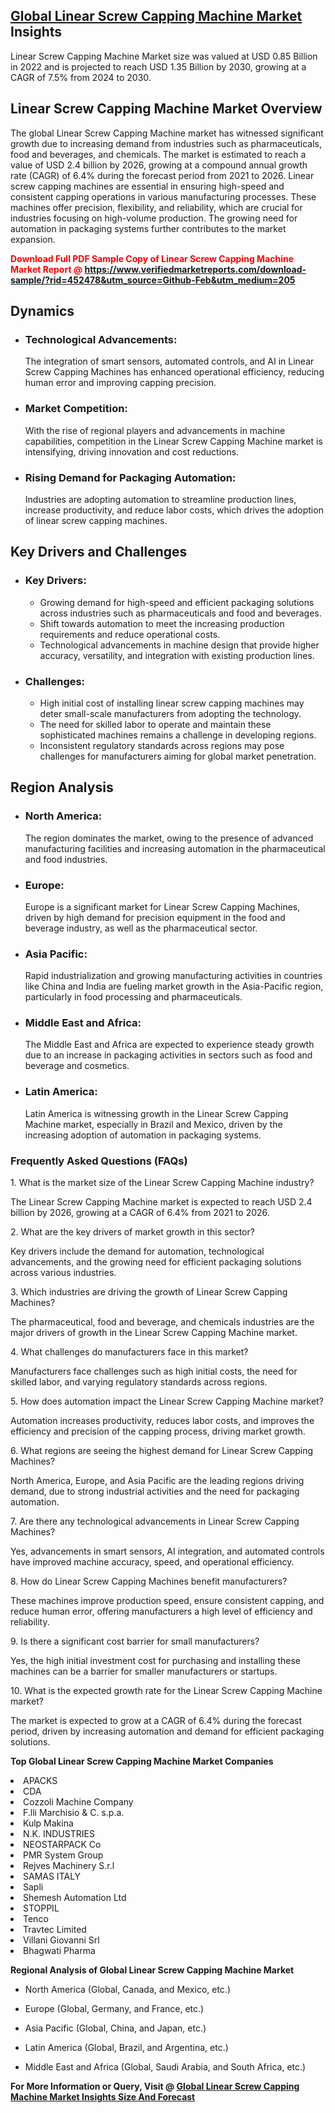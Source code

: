 <h2><a href="https://www.verifiedmarketreports.com/download-sample/?rid=452478&amp;utm_source=Github&amp;utm_medium=205" target="_blank">Global Linear Screw Capping Machine Market</a> Insights</h2><p>Linear Screw Capping Machine Market size was valued at USD 0.85 Billion in 2022 and is projected to reach USD 1.35 Billion by 2030, growing at a CAGR of 7.5% from 2024 to 2030.</p><p> <h2>Linear Screw Capping Machine Market Overview</h2> <p>The global Linear Screw Capping Machine market has witnessed significant growth due to increasing demand from industries such as pharmaceuticals, food and beverages, and chemicals. The market is estimated to reach a value of USD 2.4 billion by 2026, growing at a compound annual growth rate (CAGR) of 6.4% during the forecast period from 2021 to 2026. Linear screw capping machines are essential in ensuring high-speed and consistent capping operations in various manufacturing processes. These machines offer precision, flexibility, and reliability, which are crucial for industries focusing on high-volume production. The growing need for automation in packaging systems further contributes to the market expansion.</p> <p><strong><p><span class=""><span style="color: #ff0000;"><strong>Download Full PDF Sample Copy of Linear Screw Capping Machine Market Report</strong> @ </span><a href="https://www.verifiedmarketreports.com/download-sample/?rid=452478&amp;utm_source=Github-Feb&amp;utm_medium=205" target="_blank">https://www.verifiedmarketreports.com/download-sample/?rid=452478&amp;utm_source=Github-Feb&amp;utm_medium=205</a></span></p></strong></p> <h2>Dynamics</h2> <ul> <li><h3>Technological Advancements:</h3> The integration of smart sensors, automated controls, and AI in Linear Screw Capping Machines has enhanced operational efficiency, reducing human error and improving capping precision.</li> <li><h3>Market Competition:</h3> With the rise of regional players and advancements in machine capabilities, competition in the Linear Screw Capping Machine market is intensifying, driving innovation and cost reductions.</li> <li><h3>Rising Demand for Packaging Automation:</h3> Industries are adopting automation to streamline production lines, increase productivity, and reduce labor costs, which drives the adoption of linear screw capping machines.</li> </ul> <h2>Key Drivers and Challenges</h2> <ul> <li><h3>Key Drivers:</h3> <ul> <li>Growing demand for high-speed and efficient packaging solutions across industries such as pharmaceuticals and food and beverages.</li> <li>Shift towards automation to meet the increasing production requirements and reduce operational costs.</li> <li>Technological advancements in machine design that provide higher accuracy, versatility, and integration with existing production lines.</li> </ul> </li> <li><h3>Challenges:</h3> <ul> <li>High initial cost of installing linear screw capping machines may deter small-scale manufacturers from adopting the technology.</li> <li>The need for skilled labor to operate and maintain these sophisticated machines remains a challenge in developing regions.</li> <li>Inconsistent regulatory standards across regions may pose challenges for manufacturers aiming for global market penetration.</li> </ul> </li> </ul> <h2>Region Analysis</h2> <ul> <li><h3>North America:</h3> The region dominates the market, owing to the presence of advanced manufacturing facilities and increasing automation in the pharmaceutical and food industries.</li> <li><h3>Europe:</h3> Europe is a significant market for Linear Screw Capping Machines, driven by high demand for precision equipment in the food and beverage industry, as well as the pharmaceutical sector.</li> <li><h3>Asia Pacific:</h3> Rapid industrialization and growing manufacturing activities in countries like China and India are fueling market growth in the Asia-Pacific region, particularly in food processing and pharmaceuticals.</li> <li><h3>Middle East and Africa:</h3> The Middle East and Africa are expected to experience steady growth due to an increase in packaging activities in sectors such as food and beverage and cosmetics.</li> <li><h3>Latin America:</h3> Latin America is witnessing growth in the Linear Screw Capping Machine market, especially in Brazil and Mexico, driven by the increasing adoption of automation in packaging systems.</li> </ul> <h3>Frequently Asked Questions (FAQs)</h3> <p>1. What is the market size of the Linear Screw Capping Machine industry?</p> <p>The Linear Screw Capping Machine market is expected to reach USD 2.4 billion by 2026, growing at a CAGR of 6.4% from 2021 to 2026.</p> <p>2. What are the key drivers of market growth in this sector?</p> <p>Key drivers include the demand for automation, technological advancements, and the growing need for efficient packaging solutions across various industries.</p> <p>3. Which industries are driving the growth of Linear Screw Capping Machines?</p> <p>The pharmaceutical, food and beverage, and chemicals industries are the major drivers of growth in the Linear Screw Capping Machine market.</p> <p>4. What challenges do manufacturers face in this market?</p> <p>Manufacturers face challenges such as high initial costs, the need for skilled labor, and varying regulatory standards across regions.</p> <p>5. How does automation impact the Linear Screw Capping Machine market?</p> <p>Automation increases productivity, reduces labor costs, and improves the efficiency and precision of the capping process, driving market growth.</p> <p>6. What regions are seeing the highest demand for Linear Screw Capping Machines?</p> <p>North America, Europe, and Asia Pacific are the leading regions driving demand, due to strong industrial activities and the need for packaging automation.</p> <p>7. Are there any technological advancements in Linear Screw Capping Machines?</p> <p>Yes, advancements in smart sensors, AI integration, and automated controls have improved machine accuracy, speed, and operational efficiency.</p> <p>8. How do Linear Screw Capping Machines benefit manufacturers?</p> <p>These machines improve production speed, ensure consistent capping, and reduce human error, offering manufacturers a high level of efficiency and reliability.</p> <p>9. Is there a significant cost barrier for small manufacturers?</p> <p>Yes, the high initial investment cost for purchasing and installing these machines can be a barrier for smaller manufacturers or startups.</p> <p>10. What is the expected growth rate for the Linear Screw Capping Machine market?</p> <p>The market is expected to grow at a CAGR of 6.4% during the forecast period, driven by increasing automation and demand for efficient packaging solutions.</p> </p><p><strong>Top Global Linear Screw Capping Machine Market Companies</strong></p><div data-test-id=""><p><li>APACKS</li><li> CDA</li><li> Cozzoli Machine Company</li><li> F.lli Marchisio & C. s.p.a.</li><li> Kulp Makina</li><li> N.K. INDUSTRIES</li><li> NEOSTARPACK Co</li><li> PMR System Group</li><li> Rejves Machinery S.r.l</li><li> SAMAS ITALY</li><li> Sapli</li><li> Shemesh Automation Ltd</li><li> STOPPIL</li><li> Tenco</li><li> Travtec Limited</li><li> Villani Giovanni Srl</li><li> Bhagwati Pharma</li></p><div><strong>Regional Analysis of&nbsp;Global Linear Screw Capping Machine Market</strong></div><ul><li dir="ltr"><p dir="ltr">North America&nbsp;(Global, Canada, and Mexico, etc.)</p></li><li dir="ltr"><p dir="ltr">Europe (Global, Germany, and France, etc.)</p></li><li dir="ltr"><p dir="ltr">Asia Pacific&nbsp;(Global, China, and Japan, etc.)</p></li><li dir="ltr"><p dir="ltr">Latin America&nbsp;(Global, Brazil, and Argentina, etc.)</p></li><li dir="ltr">Middle East and Africa&nbsp;(Global, Saudi Arabia, and South Africa, etc.)</li></ul><p><strong>For More Information or Query, Visit @&nbsp;</strong><strong><a href="https://www.verifiedmarketreports.com/product/linear-screw-capping-machine-market/?utm_source=Github&amp;utm_medium=205" target="_blank">Global Linear Screw Capping Machine Market Insights Size And Forecast</a></strong></p></div>
